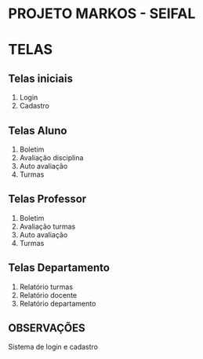 # PROJETO MARKOS - SEIFAL

# TELAS
## Telas iniciais
1. Login
2. Cadastro

## Telas Aluno
1. Boletim
2. Avaliação disciplina
3. Auto avaliação
4. Turmas

## Telas Professor
1. Boletim
2. Avaliação turmas
3. Auto avaliação
4. Turmas

## Telas Departamento
1. Relatório turmas
2. Relatório docente
3. Relatório departamento

## OBSERVAÇÕES
Sistema de login e cadastro
